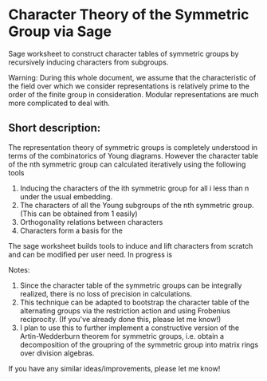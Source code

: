 # Character Theory of the Symmetric Group via Sage
Sage worksheet to construct character tables of symmetric groups by recursively inducing characters from subgroups.

Warning: During this whole document, we assume that the characteristic of the field over which we consider representations is relatively prime to the order of the finite group in consideration. Modular representations are much more complicated to deal with.

## Short description:
The representation theory of symmetric groups is completely understood in terms of the combinatorics of Young diagrams. However the character table of the nth symmetric group can calculated iteratively using the following tools
1) Inducing the characters of the ith symmetric group for all i less than n under the usual embedding.
2) The characters of all the Young subgroups of the nth symmetric group. (This can be obtained from 1 easily)
3) Orthogonality relations between characters
4) Characters form a basis for the 

The sage worksheet builds tools to induce and lift characters from scratch and can be modified per user need. 
In progress is

Notes: 
1) Since the character table of the symmetric groups can be integrally realized, there is no loss of precision in calculations.
2) This technique can be adapted to bootstrap the character table of the alternating groups via the restriction action and using Frobenius reciprocity. (If you've already done this, please let me know!)
3) I plan to use this to further implement a constructive version of the Artin-Wedderburn theorem for symmetric groups, i.e. obtain a decomposition of the groupring of the symmetric group into matrix rings over division algebras.

If you have any similar ideas/improvements, please let me know!
